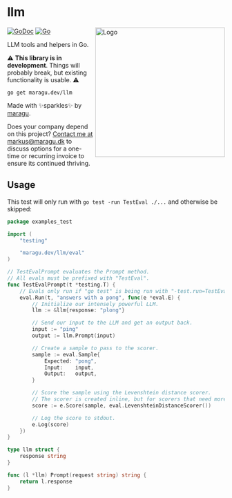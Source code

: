 # llm

<img src="logo.png" alt="Logo" width="300" align="right">

[![GoDoc](https://pkg.go.dev/badge/maragu.dev/llm)](https://pkg.go.dev/maragu.dev/llm)
[![Go](https://github.com/maragudk/llm/actions/workflows/ci.yml/badge.svg)](https://github.com/maragudk/llm/actions/workflows/ci.yml)

LLM tools and helpers in Go.

⚠️ **This library is in development**. Things will probably break, but existing functionality is usable. ⚠️

```shell
go get maragu.dev/llm
```

Made with ✨sparkles✨ by [maragu](https://www.maragu.dev/).

Does your company depend on this project? [Contact me at markus@maragu.dk](mailto:markus@maragu.dk?Subject=Supporting%20your%20project) to discuss options for a one-time or recurring invoice to ensure its continued thriving.

## Usage

This test will only run with `go test -run TestEval ./...` and otherwise be skipped:

```go
package examples_test

import (
	"testing"

	"maragu.dev/llm/eval"
)

// TestEvalPrompt evaluates the Prompt method.
// All evals must be prefixed with "TestEval".
func TestEvalPrompt(t *testing.T) {
	// Evals only run if "go test" is being run with "-test.run=TestEval", e.g.: "go test -test.run=TestEval ./..."
	eval.Run(t, "answers with a pong", func(e *eval.E) {
		// Initialize our intensely powerful LLM.
		llm := &llm{response: "plong"}

		// Send our input to the LLM and get an output back.
		input := "ping"
		output := llm.Prompt(input)

		// Create a sample to pass to the scorer.
		sample := eval.Sample{
			Expected: "pong",
			Input:    input,
			Output:   output,
		}

		// Score the sample using the Levenshtein distance scorer.
		// The scorer is created inline, but for scorers that need more setup, this can be done elsewhere.
		score := e.Score(sample, eval.LevenshteinDistanceScorer())

		// Log the score to stdout.
		e.Log(score)
	})
}

type llm struct {
	response string
}

func (l *llm) Prompt(request string) string {
	return l.response
}
```
